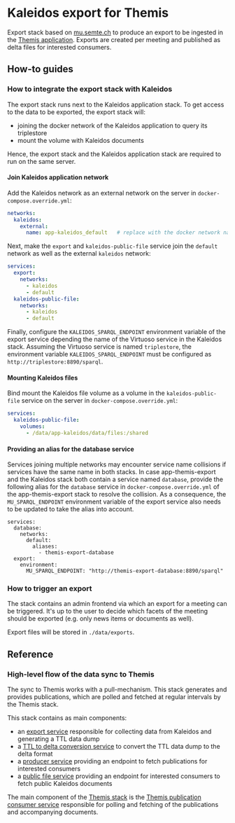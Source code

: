 # Kaleidos export for Themis

Export stack based on [mu.semte.ch](https://mu.semte.ch) to produce an export to be ingested in the [Themis application](https://themis.vlaanderen.be). Exports are created per meeting and published as delta files for interested consumers.

## How-to guides
### How to integrate the export stack with Kaleidos
The export stack runs next to the Kaleidos application stack. To get access to the data to be exported, the export stack will:
- joining the docker network of the Kaleidos application to query its triplestore
- mount the volume with Kaleidos documents

Hence, the export stack and the Kaleidos application stack are required to run on the same server.

#### Join Kaleidos application network

Add the Kaleidos network as an external network on the server in `docker-compose.override.yml`:

```yml
networks:
  kaleidos:
    external:
      name: app-kaleidos_default   # replace with the docker network name of the Kaleidos application
```

Next, make the `export` and `kaleidos-public-file` service join the `default` network as well as the external `kaleidos` network:

```yml
services:
  export:
    networks:
      - kaleidos
      - default
  kaleidos-public-file:
    networks:
      - kaleidos
      - default
```

Finally, configure the `KALEIDOS_SPARQL_ENDPOINT` environment variable of the export service depending the name of the Virtuoso service in the Kaleidos stack. Assuming the Virtuoso service is named `triplestore`, the environment variable `KALEIDOS_SPARQL_ENDPOINT` must be configured as `http://triplestore:8890/sparql`.

#### Mounting Kaleidos files

Bind mount the Kaleidos file volume as a volume in the `kaleidos-public-file` service on the server in `docker-compose.override.yml`:

```yml
services:
  kaleidos-public-file:
    volumes:
      - /data/app-kaleidos/data/files:/shared
```

#### Providing an alias for the database service
Services joining multiple networks may encounter service name collisions if services have the same name in both stacks. In case app-themis-export and the Kaleidos stack both contain a service named `database`, provide the following alias for the `database` service in `docker-compose.override.yml` of the app-themis-export stack to resolve the collision. As a consequence, the `MU_SPARQL_ENDPOINT` environment variable of the export service also needs to be updated to take the alias into account.

```
services:
  database:
    networks:
      default:
        aliases:
          - themis-export-database
  export:
    environment:
      MU_SPARQL_ENDPOINT: "http://themis-export-database:8890/sparql"

```

### How to trigger an export
The stack contains an admin frontend via which an export for a meeting can be triggered. It's up to the user to decide which facets of the meeting should be exported (e.g. only news items or documents as well).

Export files will be stored in `./data/exports`.

## Reference
### High-level flow of the data sync to Themis
The sync to Themis works with a pull-mechanism. This stack generates and provides publications, which are polled and fetched at regular intervals by the Themis stack.

This stack contains as main components:
- an [export service](https://github.com/kanselarij-vlaanderen/themis-export-service) responsible for collecting data from Kaleidos and generating a TTL data dump
- a [TTL to delta conversion service](https://github.com/redpencilio/ttl-to-delta-service) to convert the TTL data dump to the delta format
- a [producer service](https://github.com/kanselarij-vlaanderen/themis-publication-producer) providing an endpoint to fetch publications for interested consumers
- a [public file service](https://github.com/kanselarij-vlaanderen/public-file-service) providing an endpoint for interested consumers to fetch public Kaleidos documents

The main component of the [Themis stack](https://github.com/kanselarij-vlaanderen/app-themis) is the [Themis publication consumer service](https://github.com/kanselarij-vlaanderen/themis-publication-consumer) responsible for polling and fetching of the publications and accompanying documents.
